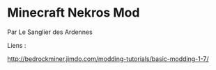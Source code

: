 Minecraft Nekros Mod
====================

Par Le Sanglier des Ardennes


Liens : 

http://bedrockminer.jimdo.com/modding-tutorials/basic-modding-1-7/
